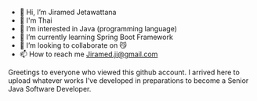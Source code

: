 - 👋 Hi, I’m Jiramed Jetawattana 
- 🙏 I'm Thai
- 👀 I’m interested in Java (programming language)  
- 🌱 I’m currently learning Spring Boot Framework
- 💞️ I’m looking to collaborate on 😼
- 📫 How to reach me Jiramed.ji@gmail.com

Greetings to everyone who viewed this github account. 
I arrived here to upload whatever works I've developed in preparations to become a Senior Java Software Developer.
<!---
JiramedFirst/JiramedFirst is a ✨ special ✨ repository because its `README.md` (this file) appears on your GitHub profile.
You can click the Preview link to take a look at your changes.
--->
